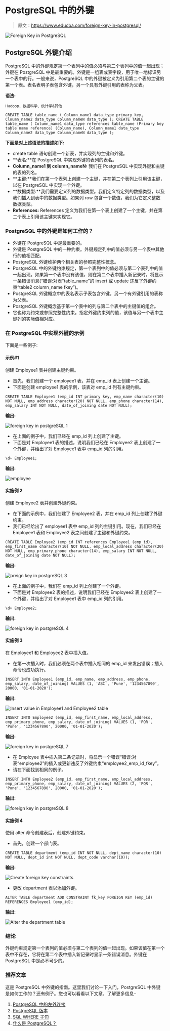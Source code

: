 # PostgreSQL 中的外键

> 原文：<https://www.educba.com/foreign-key-in-postgresql/>

![Foreign Key in PostgreSQL](img/c13c84efa972142f29c274cc9ceb1093.png)



## PostgreSQL 外键介绍

PostgreSQL 中的外键规定第一个表列中的值必须与第二个表列中的值一起出现；外键在 PostgreSQL 中是最重要的。外键是一组表或表字段，用于唯一地标识另一个表中的行。一般来说，PostgreSQL 中的外键被定义为引用第二个表的主键的第一个表。表名表明子表包含外键，另一个具有外键引用的表称为父表。

**语法:**

<small>Hadoop、数据科学、统计学&其他</small>

`CREATE TABLE table_name (
Column_name1 data_type primary key,
Cloumn_name2 data_type
Column_nameN data_type
);
CREATE TABLE table_name (
Column_name1 data_type references table_name (Primary key table name reference) (Column_name),
Column_name1 data_type
Column_name2 data_type
Column_nameN data_type
);`

**下面是对上述语法的描述如下:**

*   create table 语句创建一个新表，并实现列的主键和外键。
*   **表名:**在 PostgreSQL 中实现外键的表列的表名。
*   **Column_name1 到 column_nameN:** 我们在 PostgreSQL 中实现外键和主键的表的列名。
*   **主键:**我们在第一个表列上创建一个主键，并在第二个表列上引用该主键，以在 PostgreSQL 中实现一个外键。
*   **数据类型:**我们需要定义列的数据类型。我们定义特定列的数据类型，以及我们插入到表中的数据类型。如果列 row 包含一个数值，我们为它定义整数数据类型。
*   **References:** References 定义为我们在第一个表上创建了一个主键，并在第二个表上引用该主键来实现它。

### PostgreSQL 中的外键是如何工作的？

*   外键在 PostgreSQL 中是最重要的。
*   外键是 PostgreSQL 中的一种约束。外键规定列中的值必须与另一个表中其他行的值相匹配。
*   PostgreSQL 外键维护两个相关表的参照完整性概念。
*   PostgreSQL 中的外键约束规定，第一个表列中的值必须与第二个表列中的值一起出现。如果第一个表中没有该值，则在第二个表中插入新记录时，将显示一条错误消息(“错误:对表“table_name”的 insert 或 update 违反了外键约束“table2 column_name fkey”)。
*   PostgreSQL 外键概念中的表名表示子表包含外键，另一个有外键引用的表称为父表。
*   PostgreSQL 外键概念基于第一个表中的列与第二个表中的主键值的组合。
*   它也称为约束或参照完整性约束。指定外键约束列的值，该值与另一个表中主键列的实际值相对应。

### 在 PostgreSQL 中实现外键的示例

下面是一些例子:

#### 示例#1

创建 Employee1 表并创建主键约束。

*   首先，我们创建一个 employee1 表，并在 emp_id 表上创建一个主键。
*   下面是创建 employee1 表的示例，该表对 emp_id 列有主键约束。

`CREATE TABLE Employee1 (emp_id INT primary key, emp_name character(10) NOT NULL, emp_address character(20) NOT NULL, emp_phone character(14), emp_salary INT NOT NULL, date_of_joining date NOT NULL);`

**输出:**

![foreign key in postgreSQL 1](img/0b616e3c7abda57998b6387ec66e0d27.png)



*   在上面的例子中，我们已经在 emp_id 列上创建了主键。
*   下面是对 Employee1 表的描述，说明我们已经在 Employee2 表上创建了一个外键，并给出了对 Employee1 表中 emp_id 列的引用。

`\d+ Employee1;`

**输出:**

![employee](img/3f4dbda9bf0d1a82529f6f2cba9d0634.png)



#### 实施例 2

创建 Employee2 表并创建外键约束。

*   在下面的示例中，我们创建了 Employee2 表，并在 emp_id 列上创建了外键约束。
*   我们已经给出了 employee1 表中 emp_id 列的主键引用。现在，我们已经在 Employee1 表和 Employee2 表之间创建了主键和外键约束。

`CREATE TABLE Employee2 (emp_id INT references Employee1 (emp_id), emp_first_name character(10) NOT NULL, emp_local_address character(20) NOT NULL, emp_primary_phone character(14), emp_salary INT NOT NULL, date_of_joining date NOT NULL);`

**输出:**

![oreign key in postgreSQL 3](img/d05d0a48e15ad6ebe8fa520df809b7bd.png)



*   在上面的例子中，我们在 emp_id 列上创建了一个外键。
*   下面是对 Employee2 表的描述，说明我们已经在 Employee2 表上创建了一个外键，并给出了对 Employee1 表中 emp_id 列的引用。

`\d+ Employee2;`

**输出:**

![foreign key in postgreSQL 4](img/0bd5e88727d6f9c76e5a8c3e76b4b142.png)



#### 实施例 3

在 Employee1 和 Employee2 表中插入值。

*   在第一次插入时，我们必须在两个表中插入相同的 emp_id 来发出错误；插入命令也成功执行。

`INSERT INTO Employee1 (emp_id, emp_name, emp_address, emp_phone, emp_salary, date_of_joining) VALUES (1, 'ABC', 'Pune', '1234567890', 20000, '01-01-2020');`

**输出:**

![Insert value in Employee1 and Employee2 table](img/2f2691baa3a428d214bb9ffa05851e37.png)



`INSERT INTO Employee2 (emp_id, emp_first_name, emp_local_address, emp_primary_phone, emp_salary, date_of_joining) VALUES (1, 'PQR', 'Pune', '1234567890', 20000, '01-01-2020');`

**输出:**

![foreign key in postgreSQL 7](img/dac3719e97841f73d5bb4d5345aaf678.png)



*   在 Employee 表中插入第二条记录时，将显示一个错误“错误:对表“employee2”的插入或更新违反了外键约束“employee2_emp_id_fkey”。
*   请在下面找到相同的例子。

`INSERT INTO Employee2 (emp_id, emp_first_name, emp_local_address, emp_primary_phone, emp_salary, date_of_joining) VALUES (2, 'PQR', 'Pune', '1234567890', 20000, '01-01-2020');`

**输出:**

![foreign key in postgreSQL 8](img/47da30dc8faee45deecae053ed4f2d4d.png)



#### 实施例 4

使用 alter 命令创建表后，创建外键约束。

*   首先，创建一个部门表。

`CREATE TABLE department (emp_id INT NOT NULL, dept_name character(10) NOT NULL, dept_id int NOT NULL, dept_code varchar(10));`

**输出:**

![Create foreign key constraints](img/c33730f403556029e588bf2269528ee1.png)



*   更改 department 表以添加外键。

`ALTER TABLE department ADD CONSTRAINT fk_key FOREIGN KEY (emp_id) REFERENCES Employee1 (emp_id);`

**输出:**

![Alter the department table](img/e5305c125a4a3dccfe557d0d9de4757e.png)



### 结论

外键约束规定第一个表列的值必须与第二个表列的值一起出现。如果该值在第一个表中不存在，它将在第二个表中插入新记录时显示一条错误消息。外键在 PostgreSQL 中是必不可少的。

### 推荐文章

这是 PostgreSQL 中外键的指南。这里我们讨论一下入门，PostgreSQL 中外键是如何工作的？还有例子。您也可以看看以下文章，了解更多信息–

1.  [PostgreSQL 中的左外连接](https://www.educba.com/left-outer-join-in-postgresql/)
2.  [PostgreSQL 版本](https://www.educba.com/postgresql-versions/)
3.  [SQL WHERE 子句](https://www.educba.com/sql-where-clause/)
4.  [什么是 PostgreSQL？](https://www.educba.com/what-is-postgresql/)